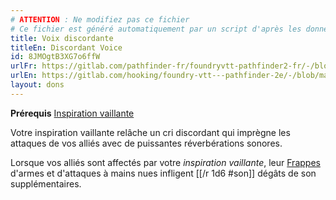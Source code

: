 ```yaml
---
# ATTENTION : Ne modifiez pas ce fichier
# Ce fichier est généré automatiquement par un script d'après les données du module Foundry VTT officiel et de sa traduction
title: Voix discordante
titleEn: Discordant Voice
id: 8JMOgtB3XG7o6ffW
urlFr: https://gitlab.com/pathfinder-fr/foundryvtt-pathfinder2-fr/-/blob/master/data/feats/8JMOgtB3XG7o6ffW.htm
urlEn: https://gitlab.com/hooking/foundry-vtt---pathfinder-2e/-/blob/master/packs/data/feats.db/discordant-voice.json
layout: dons
---
```

**Prérequis** [Inspiration vaillante](../sorts/inspiration-vaillante.md)

Votre inspiration vaillante relâche un cri discordant qui imprègne les attaques de vos alliés avec de puissantes réverbérations sonores.

Lorsque vos alliés sont affectés par votre *inspiration vaillante*, leur [Frappes](../actions/frapper.md) d'armes et d'attaques à mains nues infligent [[/r 1d6 #son]] dégâts de son supplémentaires.
